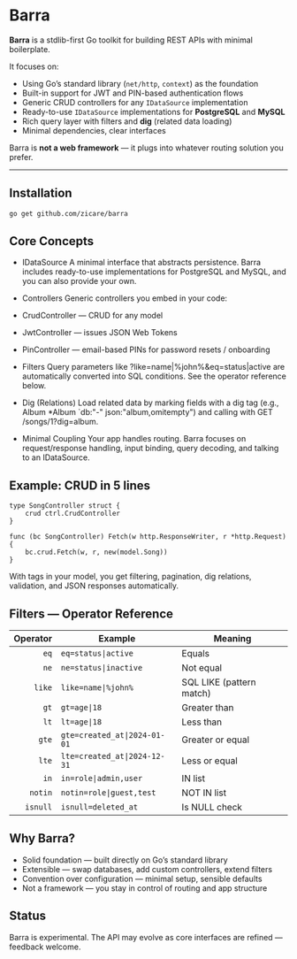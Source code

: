 # Barra

**Barra** is a stdlib-first Go toolkit for building REST APIs with minimal boilerplate.

It focuses on:
- Using Go’s standard library (`net/http`, `context`) as the foundation
- Built-in support for JWT and PIN-based authentication flows
- Generic CRUD controllers for any `IDataSource` implementation
- Ready-to-use `IDataSource` implementations for **PostgreSQL** and **MySQL**
- Rich query layer with filters and **dig** (related data loading)
- Minimal dependencies, clear interfaces

Barra is **not a web framework** — it plugs into whatever routing solution you prefer.

---

## Installation

```bash
go get github.com/zicare/barra
```

## Core Concepts

- IDataSource
A minimal interface that abstracts persistence. Barra includes ready-to-use implementations for PostgreSQL and MySQL, and you can also provide your own.

- Controllers
Generic controllers you embed in your code:

- CrudController — CRUD for any model

- JwtController — issues JSON Web Tokens

- PinController — email-based PINs for password resets / onboarding

- Filters
Query parameters like ?like=name|%john%&eq=status|active are automatically converted into SQL conditions. See the operator reference below.

- Dig (Relations)
Load related data by marking fields with a dig tag (e.g., Album *Album `db:"-" json:"album,omitempty") and calling with GET /songs/1?dig=album.

- Minimal Coupling
Your app handles routing. Barra focuses on request/response handling, input binding, query decoding, and talking to an IDataSource.

## Example: CRUD in 5 lines
```
type SongController struct {
    crud ctrl.CrudController
}

func (bc SongController) Fetch(w http.ResponseWriter, r *http.Request) {
    bc.crud.Fetch(w, r, new(model.Song))
}
```


With tags in your model, you get filtering, pagination, dig relations, validation, and JSON responses automatically.

## Filters — Operator Reference

| Operator | Example                       | Meaning                  |
| -------: | ----------------------------- | ------------------------ |
|     `eq` | `eq=status\|active`           | Equals                   |
|     `ne` | `ne=status\|inactive`         | Not equal                |
|   `like` | `like=name\|%john%`           | SQL LIKE (pattern match) |
|     `gt` | `gt=age\|18`                  | Greater than             |
|     `lt` | `lt=age\|18`                  | Less than                |
|    `gte` | `gte=created_at\|2024-01-01`  | Greater or equal         |
|    `lte` | `lte=created_at\|2024-12-31`  | Less or equal            |
|     `in` | `in=role\|admin,user`         | IN list                  |
|  `notin` | `notin=role\|guest,test`      | NOT IN list              |
| `isnull` | `isnull=deleted_at`           | Is NULL check            |

## Why Barra?

- Solid foundation — built directly on Go’s standard library
- Extensible — swap databases, add custom controllers, extend filters
- Convention over configuration — minimal setup, sensible defaults
- Not a framework — you stay in control of routing and app structure

## Status

Barra is experimental. The API may evolve as core interfaces are refined — feedback welcome.
